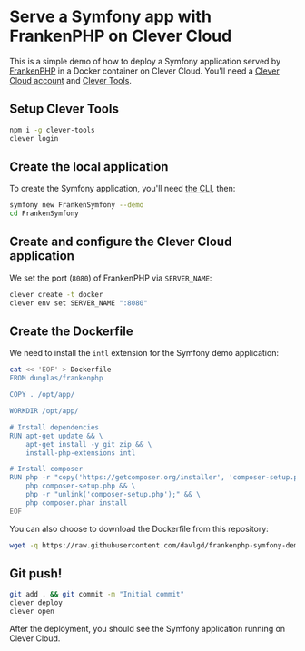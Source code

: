 # Serve a Symfony app with FrankenPHP on Clever Cloud

This is a simple demo of how to deploy a Symfony application served by [FrankenPHP](https://frankenphp.dev/) in a Docker container on Clever Cloud. You'll need a [Clever Cloud account](https://console.clever-cloud.com/) and [Clever Tools](https://github.com/CleverCloud/clever-tools).

## Setup Clever Tools

```bash
npm i -g clever-tools
clever login
```
## Create the local application

To create the Symfony application, you'll need [the CLI](https://symfony.com/download), then:

```bash
symfony new FrankenSymfony --demo 
cd FrankenSymfony
``` 

## Create and configure the Clever Cloud application

We set the port (`8080`) of FrankenPHP via `SERVER_NAME`:

```bash
clever create -t docker 
clever env set SERVER_NAME ":8080"
```

## Create the Dockerfile

We need to install the `intl` extension for the Symfony demo application:

```Bash
cat << 'EOF' > Dockerfile
FROM dunglas/frankenphp

COPY . /opt/app/

WORKDIR /opt/app/

# Install dependencies
RUN apt-get update && \
    apt-get install -y git zip && \
    install-php-extensions intl

# Install composer
RUN php -r "copy('https://getcomposer.org/installer', 'composer-setup.php');" && \
    php composer-setup.php && \
    php -r "unlink('composer-setup.php');" && \
    php composer.phar install
EOF
```

You can also choose to download the Dockerfile from this repository:

```Bash
wget -q https://raw.githubusercontent.com/davlgd/frankenphp-symfony-demo/main/Dockerfile
```

## Git push!

```Bash
git add . && git commit -m "Initial commit"
clever deploy
clever open
```

After the deployment, you should see the Symfony application running on Clever Cloud.
